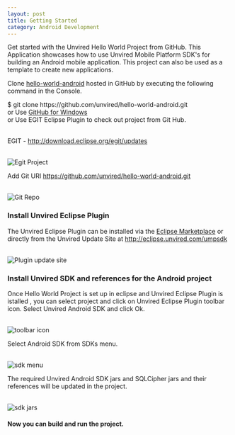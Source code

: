 ```yaml
---
layout: post
title: Getting Started
category: Android Development
---
```


Get started with the Unvired Hello World Project from GitHub. This Application showcases how to use Unvired Mobile Platform SDK's for building an Android mobile application. This project can also be used as a template to create new applications. 

<p>
Clone <a href="https://github.com/unvired/hello-world-android">hello-world-android</a> hosted in GitHub by executing the following command in the Console.

<div class="message">
	$ git clone https://github.com/unvired/hello-world-android.git <br>
	or Use <a href="https://windows.github.com/">GitHub for Windows</a><br>
	or Use <a href="https://www.eclipse.org/egit/"></a>EGIT Eclipse Plugin to check out project from Git Hub.
</div>

<br>EGIT - <a href="http://download.eclipse.org/egit/updates">http://download.eclipse.org/egit/updates</a><br><br>

<img class="centered" src="{{ site.baseurl }}public/android/egit1.png" alt="Egit Project">

Add Git URI <a href="https://github.com/unvired/hello-world-android.git">https://github.com/unvired/hello-world-android.git</a><br><br>

<img class="centered" src="{{ site.baseurl }}public/android/egit2.png" alt="Git Repo">

<h3>Install Unvired Eclipse Plugin</h3>

The Unvired Eclipse Plugin can be installed via the <a href="https://marketplace.eclipse.org/content/unvired-sdk-installer">Eclipse Marketplace</a> or directly from the Unvired Update Site at <a href="http://eclipse.unvired.com/umpsdk">http://eclipse.unvired.com/umpsdk</a><br><br>

<img class="centered" src="{{ site.baseurl }}public/android/unviredplugin.png" alt="Plugin update site">
</p>

<p>
<h3>Install Unvired SDK and references for the Android project</h3>
  
Once Hello World Project is set up in eclipse and Unvired Eclipse Plugin is istalled , you can select project and click on Unvired Eclipse Plugin toolbar icon. Select Unvired Android SDK and click Ok.<br><br>
   
<img class="centered" src="{{ site.baseurl }}public/android/toobaricon.png" alt="toolbar icon"><br/>

Select Android SDK from SDKs menu.<br><br>

<img class="centered" src="{{ site.baseurl }}public/android/sdkmenu.png" alt="sdk menu"><br/>

The required Unvired Android SDK jars and SQLCipher jars and their references will be updated in the project.<br/><br/>

<img class="centered" src="{{ site.baseurl }}public/android/sdkjars.png" alt="sdk jars">

</p>

<h4>Now you can build and run the project.</h4>
